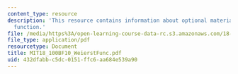 ```yaml
---
content_type: resource
description: 'This resource contains information about optional material: Weierstrass
  function.'
file: /media/https%3A/open-learning-course-data-rc.s3.amazonaws.com/18-100b-analysis-i-fall-2010/432dfabbc5dc0151ffc6aa684e539a90_MIT18_100BF10_WeierstFunc.pdf
file_type: application/pdf
resourcetype: Document
title: MIT18_100BF10_WeierstFunc.pdf
uid: 432dfabb-c5dc-0151-ffc6-aa684e539a90
---
```

